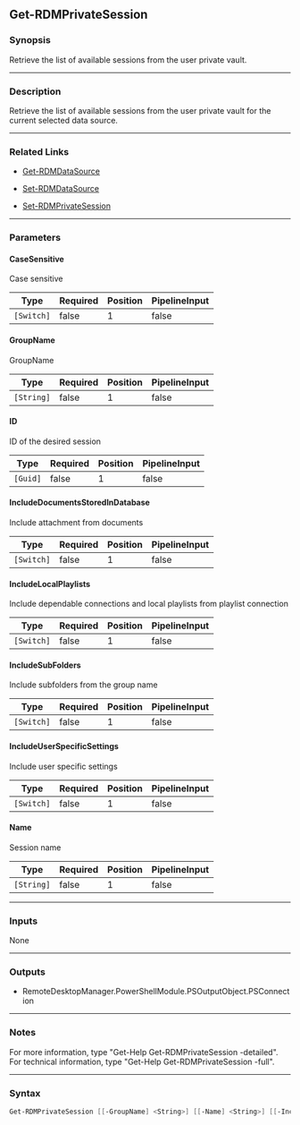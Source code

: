 Get-RDMPrivateSession
---------------------

### Synopsis
Retrieve the list of available sessions from the user private vault.

---

### Description

Retrieve the list of available sessions from the user private vault for the current selected data source.

---

### Related Links
* [Get-RDMDataSource](Get-RDMDataSource)

* [Set-RDMDataSource](Set-RDMDataSource)

* [Set-RDMPrivateSession](Set-RDMPrivateSession)

---

### Parameters
#### **CaseSensitive**
Case sensitive

|Type      |Required|Position|PipelineInput|
|----------|--------|--------|-------------|
|`[Switch]`|false   |1       |false        |

#### **GroupName**
GroupName

|Type      |Required|Position|PipelineInput|
|----------|--------|--------|-------------|
|`[String]`|false   |1       |false        |

#### **ID**
ID of the desired session

|Type    |Required|Position|PipelineInput|
|--------|--------|--------|-------------|
|`[Guid]`|false   |1       |false        |

#### **IncludeDocumentsStoredInDatabase**
Include attachment from documents

|Type      |Required|Position|PipelineInput|
|----------|--------|--------|-------------|
|`[Switch]`|false   |1       |false        |

#### **IncludeLocalPlaylists**
Include dependable connections and local playlists from playlist connection

|Type      |Required|Position|PipelineInput|
|----------|--------|--------|-------------|
|`[Switch]`|false   |1       |false        |

#### **IncludeSubFolders**
Include subfolders from the group name

|Type      |Required|Position|PipelineInput|
|----------|--------|--------|-------------|
|`[Switch]`|false   |1       |false        |

#### **IncludeUserSpecificSettings**
Include user specific settings

|Type      |Required|Position|PipelineInput|
|----------|--------|--------|-------------|
|`[Switch]`|false   |1       |false        |

#### **Name**
Session name

|Type      |Required|Position|PipelineInput|
|----------|--------|--------|-------------|
|`[String]`|false   |1       |false        |

---

### Inputs
None

---

### Outputs
* RemoteDesktopManager.PowerShellModule.PSOutputObject.PSConnection

---

### Notes
For more information, type "Get-Help Get-RDMPrivateSession -detailed". For technical information, type "Get-Help Get-RDMPrivateSession -full".

---

### Syntax
```PowerShell
Get-RDMPrivateSession [[-GroupName] <String>] [[-Name] <String>] [[-IncludeSubFolders]] [[-IncludeDocumentsStoredInDatabase]] [[-IncludeLocalPlaylists]] [[-IncludeUserSpecificSettings]] [[-CaseSensitive]] [[-ID] <Guid>] [<CommonParameters>]
```
